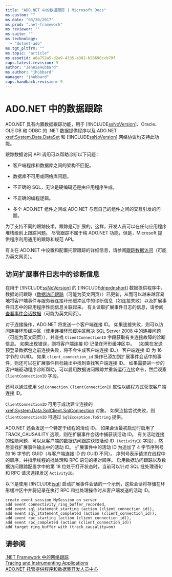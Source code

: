 ```yaml
---
title: "ADO.NET 中的数据跟踪 | Microsoft Docs"
ms.custom: ""
ms.date: "03/30/2017"
ms.prod: ".net-framework"
ms.reviewer: ""
ms.suite: ""
ms.technology: 
  - "dotnet-ado"
ms.tgt_pltfrm: ""
ms.topic: "article"
ms.assetid: a6a752a5-d2a9-4335-a382-b58690ccb79f
caps.latest.revision: 9
author: "JennieHubbard"
ms.author: "jhubbard"
manager: "jhubbard"
caps.handback.revision: 9
---
```

# ADO.NET 中的数据跟踪
ADO.NET 具有内置数据跟踪功能，用于 [!INCLUDE[ssNoVersion](../../../../includes/ssnoversion-md.md)]、Oracle、OLE DB 和 ODBC 的 .NET 数据提供程序以及 ADO.NET <xref:System.Data.DataSet> 和 [!INCLUDE[ssNoVersion](../../../../includes/ssnoversion-md.md)] 网络协议均支持此功能。  
  
 跟踪数据访问 API 调用可以帮助诊断以下问题：  
  
-   客户端程序和数据库之间的架构不匹配。  
  
-   数据库不可用或网络库问题。  
  
-   不正确的 SQL，无论是硬编码还是由应用程序生成。  
  
-   不正确的编程逻辑。  
  
-   多个 ADO.NET 组件之间或 ADO.NET 与您自己的组件之间的交互引发的问题。  
  
 为了支持不同的跟踪技术，跟踪是可扩展的，这样，开发人员可以在任何应用程序堆栈级别上跟踪问题。  尽管跟踪不属于纯 ADO.NET 功能，但是，Microsoft 提供程序利用通用的跟踪和规范 API。  
  
 有关在 ADO.NET 中设置和配置托管跟踪的详细信息，请参阅[跟踪数据访问](http://msdn.microsoft.com/library/hh880086.aspx)（可能为英文网页）。  
  
## 访问扩展事件日志中的诊断信息  
 在用于 [!INCLUDE[ssNoVersion](../../../../includes/ssnoversion-md.md)] 的 [!INCLUDE[dnprdnshort](../../../../includes/dnprdnshort-md.md)] 数据提供程序中，数据访问跟踪（[数据访问跟踪](http://msdn.microsoft.com/library/hh880086.aspx)（可能为英文网页））已更新，从而可以越来越容易地将客户端事件与服务器连接环形缓冲区中的诊断信息（如连接失败）以及扩展事件日志中的应用程序性能信息关联起来。  有关读取扩展事件日志的信息，请参阅[查看事件会话数据](http://msdn.microsoft.com/library/hh710068\(SQL.110\).aspx)（可能为英文网页）。  
  
 对于连接操作，ADO.NET 将发送一个客户端连接 ID。  如果连接失败，则可以访问连接环形缓冲区（[使用连接环形缓冲区解决 SQL Server 2008 中的连接问题](http://go.microsoft.com/fwlink/?LinkId=207752)（可能为英文网页）），并查找 `ClientConnectionID` 字段获取有关连接故障的诊断信息。  如果出现错误，则将客户端连接 ID 记录在环形缓冲区中。  （如果在发送预登录数据包之前连接失败，将不会生成客户端连接 ID。） 客户端连接 ID 为 16 字节的 GUID。  如果 `client_connection_id` 操作已添加到扩展事件会话中的事件，则还可以在扩展事件目标输出中找到查找客户端连接 ID。  如果需要进一步的客户端驱动程序诊断帮助，可以启用数据访问跟踪并重新运行连接命令，然后观察 `ClientConnectionID` 字段。  
  
 还可以通过使用 `SqlConnection.ClientConnectionID` 属性以编程方式获取客户端连接 ID。  
  
 `ClientConnectionID` 可用于成功建立连接的 <xref:System.Data.SqlClient.SqlConnection> 对象。  如果连接尝试失败，则 `ClientConnectionID` 可通过 `SqlException.ToString` 提供。  
  
 ADO.NET 还会发送一个特定于线程的活动 ID。  如果会话最初启动时启用了 TRACK\_CAUSAILITY 选项，则在扩展事件会话中捕获该活动 ID。  有关活动连接的性能问题，可以从客户端的数据访问跟踪获取活动 ID（`ActivityID` 字段），然后查找扩展事件输出中的活动 ID。  扩展事件中的活动 ID 为追加了 4 字节序列号的 16 字节的 GUID（与客户端连接 ID 的 GUID 不同）。  序列号表示请求在线程中的顺序，并指示线程的批处理和 RPC 语句的相对顺序。  启用数据访问跟踪以及数据访问跟踪配置字中的第 18 位处于打开状态时，当前可以针对 SQL 批处理语句和 RPC 请求选择发送 `ActivityID`。  
  
 以下是使用 [!INCLUDE[tsql](../../../../includes/tsql-md.md)] 启动扩展事件会话的一个示例，这些会话将存储在环形缓冲区中并将记录在执行 RPC 和批处理操作时从客户端发送的活动 ID。  
  
```  
create event session MySession on server   
add event connectivity_ring_buffer_recorded,   
add event sql_statement_starting (action (client_connection_id)),   
add event sql_statement_completed (action (client_connection_id)),   
add event rpc_starting (action (client_connection_id)),   
add event rpc_completed (action (client_connection_id))  
add target ring_buffer with (track_causality=on)  
```  
  
## 请参阅  
 [.NET Framework 中的网络跟踪](../../../../docs/framework/network-programming/network-tracing.md)   
 [Tracing and Instrumenting Applications](../../../../docs/framework/debug-trace-profile/tracing-and-instrumenting-applications.md)   
 [ADO.NET 托管提供程序和数据集开发人员中心](http://go.microsoft.com/fwlink/?LinkId=217917)